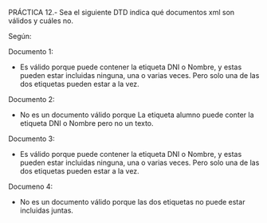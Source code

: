 PRÁCTICA 12.- Sea el siguiente DTD indica qué documentos xml son válidos y cuáles no.

Según:

<!ELEMENT Alumnos (DNI | Nombre)*>
<!ELEMENT DNI (#PCDATA)> <!ELEMENT Nombre (#PCDATA)>


Documento 1:
- Es válido porque puede contener la etiqueta DNI o Nombre, y estas pueden  estar incluidas ninguna, una o varias veces. Pero solo una de las dos etiquetas pueden estar a la vez.

Documento 2:
- No es un documento válido porque La etiqueta alumno puede conter la etiqueta DNI o Nombre pero no un texto.

Documento 3:
- Es válido porque puede contener la etiqueta DNI o Nombre, y estas pueden  estar incluidas ninguna, una o varias veces. Pero solo una de las dos etiquetas pueden estar a la vez.

Documeno 4:
- No es un documento válido porque las dos etiquetas no puede estar incluidas juntas.
